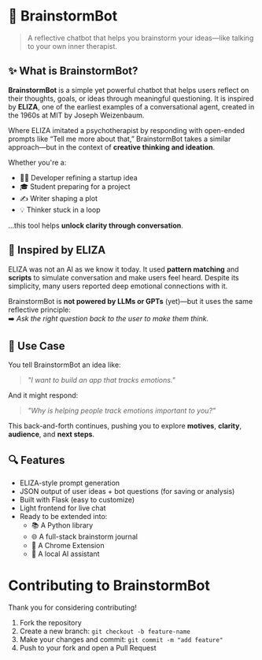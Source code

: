 # 🧠 BrainstormBot

> A reflective chatbot that helps you brainstorm your ideas—like talking to your own inner therapist.

## ✨ What is BrainstormBot?

**BrainstormBot** is a simple yet powerful chatbot that helps users reflect on their thoughts, goals, or ideas through meaningful questioning. It is inspired by **ELIZA**, one of the earliest examples of a conversational agent, created in the 1960s at MIT by Joseph Weizenbaum.

Where ELIZA imitated a psychotherapist by responding with open-ended prompts like “Tell me more about that,” BrainstormBot takes a similar approach—but in the context of **creative thinking and ideation**.

Whether you're a:
- 🧑‍💻 Developer refining a startup idea  
- 🎓 Student preparing for a project  
- ✍️ Writer shaping a plot  
- 💡 Thinker stuck in a loop  

...this tool helps **unlock clarity through conversation**.

## 🧬 Inspired by ELIZA

ELIZA was not an AI as we know it today. It used **pattern matching** and **scripts** to simulate conversation and make users feel heard. Despite its simplicity, many users reported deep emotional connections with it.

BrainstormBot is **not powered by LLMs or GPTs** (yet)—but it uses the same reflective principle:  
➡️ *Ask the right question back to the user to make them think.*

## 🧠 Use Case

You tell BrainstormBot an idea like:

> *"I want to build an app that tracks emotions."*

And it might respond:

> *"Why is helping people track emotions important to you?"*

This back-and-forth continues, pushing you to explore **motives**, **clarity**, **audience**, and **next steps**.

## 🔍 Features

- ELIZA-style prompt generation
- JSON output of user ideas + bot questions (for saving or analysis)
- Built with Flask (easy to customize)
- Light frontend for live chat
- Ready to be extended into:
  - 📚 A Python library
  - 🌐 A full-stack brainstorm journal
  - 🧩 A Chrome Extension
  - 🤖 A local AI assistant

# Contributing to BrainstormBot

Thank you for considering contributing!

1. Fork the repository
2. Create a new branch: `git checkout -b feature-name`
3. Make your changes and commit: `git commit -m "add feature"`
4. Push to your fork and open a Pull Request


